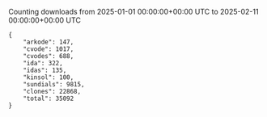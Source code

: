 
Counting downloads from 2025-01-01 00:00:00+00:00 UTC to 2025-02-11 00:00:00+00:00 UTC

```
{
    "arkode": 147,
    "cvode": 1017,
    "cvodes": 688,
    "ida": 322,
    "idas": 135,
    "kinsol": 100,
    "sundials": 9815,
    "clones": 22868,
    "total": 35092
}
```
